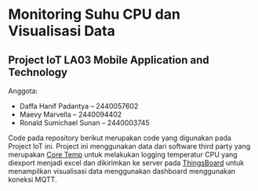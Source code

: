 # Monitoring Suhu CPU dan Visualisasi Data

## Project IoT LA03 Mobile Application and Technology

Anggota:

- Daffa Hanif Padantya – 2440057602
- Maevy Marvella – 2440094402
- Ronald Sumichael Sunan – 2440003745

Code pada repository berikut merupakan code yang digunakan pada Project IoT ini. Project ini menggunakan data dari software third party yang merupakan [Core Temp](https://www.alcpu.com/CoreTemp/) untuk melakukan logging temperatur CPU yang diexport menjadi excel dan dikirimkan ke server pada [ThingsBoard](https://thingsboard.io/) untuk menampilkan visualisasi data menggunakan dashboard menggunakan koneksi MQTT.
